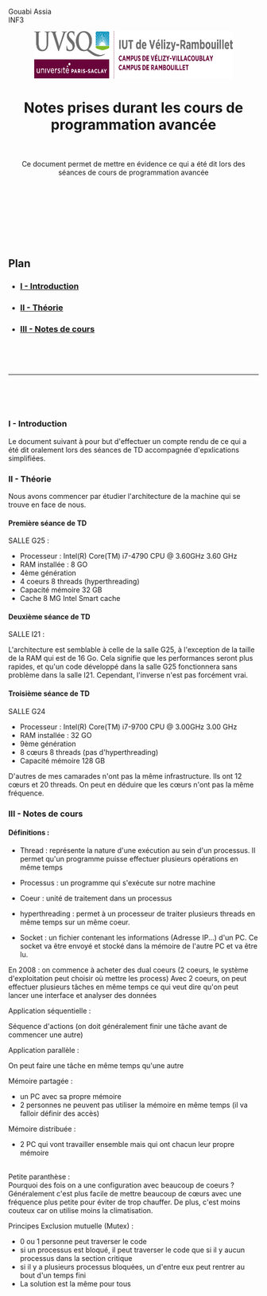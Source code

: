 Gouabi Assia <br>
INF3

<div align="center">
<img height="95" width="400" src="../img/iut_velizy.png" title="logo vélizy"/>

# Notes prises durant les cours de programmation avancée

<br><br>
Ce document permet de mettre en évidence ce qui a été dit lors des séances de cours de programmation avancée

</div>

<br><br><br><br><br><br><br>

## Plan
- ### [I - Introduction](#p1)
- ### [II - Théorie](#p2)
- ### [III - Notes de cours](#p3)

<br><br><br>

----------

<br><br><br>

### <a name="p1"></a> I - Introduction

Le document suivant à pour but d'effectuer un compte rendu de ce qui a été dit oralement lors des séances de TD accompagnée d'epxlications simplifiées. 

### <a name="p2"></a> II - Théorie

Nous avons commencer par étudier l'architecture de la machine qui se trouve en face de nous.

#### Première séance de TD

SALLE G25 :

- Processeur : Intel(R) Core(TM) i7-4790 CPU @ 3.60GHz   3.60 GHz
- RAM installée : 8 GO
- 4ème génération
- 4 coeurs 8 threads (hyperthreading)
- Capacité mémoire 32 GB
- Cache 8 MG Intel Smart cache

#### Deuxième séance de TD

SALLE I21 :

L'architecture est semblable à celle de la salle G25, à l'exception de la taille de la RAM qui est de 16 Go. Cela signifie que les performances seront plus rapides, et qu'un code développé dans la salle G25 fonctionnera sans problème dans la salle I21. Cependant, l'inverse n'est pas forcément vrai.

#### Troisième séance de TD

SALLE G24

- Processeur : Intel(R) Core(TM) i7-9700 CPU @ 3.00GHz   3.00 GHz
- RAM installée : 32 GO
- 9ème génération
- 8 cœurs 8 threads (pas d'hyperthreading)
- Capacité mémoire 128 GB

D'autres de mes camarades n'ont pas la même infrastructure. Ils ont 12 cœurs et 20 threads. On peut en déduire que les cœurs n'ont pas la même fréquence.

### <a name="p3"></a> III - Notes de cours 

#### Définitions : 

- Thread : représente la nature d'une exécution au sein d'un processus. Il permet qu'un programme puisse effectuer plusieurs opérations en même temps

- Processus : un programme qui s'exécute sur notre machine 

- Coeur : unité de traitement dans un processus 

- hyperthreading : permet à un processeur de traiter plusieurs threads en même temps sur un même coeur. 

- Socket : un fichier contenant les informations (Adresse IP...) d'un PC. Ce socket va être envoyé et stocké dans la mémoire de l'autre PC et va être lu. 


En 2008 : on commence à acheter des dual coeurs (2 coeurs, le système d'exploitation peut choisir où mettre les process)
Avec 2 coeurs, on peut effectuer plusieurs tâches en même temps ce qui veut dire qu'on peut lancer une interface et analyser des données

Application séquentielle : 

Séquence d'actions (on doit généralement finir une tâche avant de commencer une autre)

Application parallèle : 

On peut faire une tâche en même temps qu'une autre

Mémoire partagée : 
- un PC avec sa propre mémoire 
- 2 personnes ne peuvent pas utiliser la mémoire en même temps (il va falloir définir des accès)

Mémoire distribuée : 
- 2 PC qui vont travailler ensemble mais qui ont chacun leur propre mémoire

<br>Petite paranthèse : 
<br>Pourquoi des fois on a une configuration avec beaucoup de coeurs ? <br>
Généralement c'est plus facile de mettre beaucoup de cœurs avec une fréquence plus petite pour éviter de trop chauffer. De plus, c'est moins couteux car on utilise moins la climatisation.

Principes Exclusion mutuelle (Mutex) :
* 0 ou 1 personne peut traverser le code
* si un processus est bloqué, il peut traverser le code que si il y aucun processus dans la section critique
* si il y a plusieurs processus bloquées, un d'entre eux peut rentrer au bout d'un temps fini
* La solution est la même pour tous
